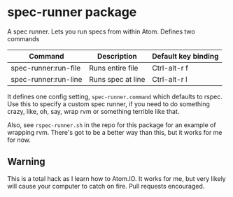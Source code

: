 # spec-runner package

A spec runner. Lets you run specs from within Atom. Defines two commands

Command               | Description       | Default key binding
--------------------- | ----------------- | ---------------------------
spec-runner:run-file  | Runs entire file  | Ctrl-alt-r f
spec-runner:run-line  | Runs spec at line | Ctrl-alt-r l

It defines one config setting, `spec-runner.command` which defaults to rspec.
Use this to specify a custom spec runner, if you need to do something crazy, like,
oh, say, wrap rvm or something terrible like that.

Also, see `rspec-runner.sh` in the repo for this package for an example of
wrapping rvm. There's got to be a better way than this, but it works for me
for now.

## Warning

This is a total hack as I learn how to Atom.IO. It works for me, but very likely
will cause your computer to catch on fire. Pull requests encouraged.
